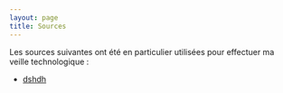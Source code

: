 ```yaml
---
layout: page
title: Sources
---
```


Les sources suivantes ont été en particulier utilisées pour effectuer ma veille technologique :

* [dshdh](https://www.google.fr)
